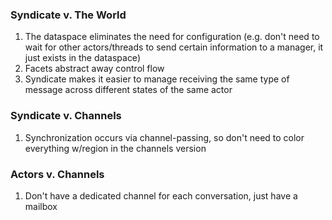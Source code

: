 ### Syndicate v. The World
1. The dataspace eliminates the need for configuration (e.g. don't need to wait for other actors/threads to send certain information to a manager, it just exists in the dataspace)
2. Facets abstract away control flow
3. Syndicate makes it easier to manage receiving the same type of message across different states of the same actor

### Syndicate v. Channels
1. Synchronization occurs via channel-passing, so don't need to color everything w/region in the channels version

### Actors v. Channels
1. Don't have a dedicated channel for each conversation, just have a mailbox

